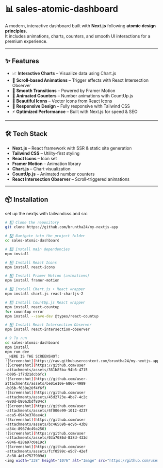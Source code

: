 # 📊 sales-atomic-dashboard

A modern, interactive dashboard built with **Next.js** following **atomic design principles**.  
It includes animations, charts, counters, and smooth UI interactions for a premium experience.

---

## ✨ Features

- 📈 **Interactive Charts** – Visualize data using Chart.js
- 🎯 **Scroll-based Animations** – Trigger effects with React Intersection Observer
- 💫 **Smooth Transitions** – Powered by Framer Motion
- 🔢 **Animated Counters** – Number animations with CountUp.js
- 🎨 **Beautiful Icons** – Vector icons from React Icons
- 📱 **Responsive Design** – Fully responsive with Tailwind CSS
- ⚡ **Optimized Performance** – Built with Next.js for speed & SEO

---

## 🛠 Tech Stack

- **Next.js** – React framework with SSR & static site generation
- **Tailwind CSS** – Utility-first styling
- **React Icons** – Icon set
- **Framer Motion** – Animation library
- **Chart.js** – Chart visualization
- **CountUp.js** – Animated number counters
- **React Intersection Observer** – Scroll-triggered animations

---

## 📦 Installation
set up the nextjs with tailwindcss and src
```bash
# 1️⃣ Clone the repository
git clone https://github.com/bruntha24/my-nextjs-app

# 2️⃣ Navigate into the project folder
cd sales-atomic-dashboard

# 3️⃣ Install main dependencies
npm install

# 4️⃣ Install React Icons
npm install react-icons

# 5️⃣ Install Framer Motion (animations)
npm install framer-motion

# 6️⃣ Install Chart.js + React wrapper
npm install chart.js react-chartjs-2

# 7️⃣ Install CountUp.js React wrapper
npm install react-countup
for counntup error
npm install --save-dev @types/react-countup

# 8️⃣ Install React Intersection Observer
npm install react-intersection-observer

# 9 To run
cd sales-atomic-dashboard
npm install
npm run dev
__HERE IS THE SCREENSHOT:
![Screenshot](https://raw.githubusercontent.com/bruntha24/my-nextjs-app/9ec7f23830608ea54129a56c49f17d2f2337c51f/Screenshot%202025-08-15%20063134.png) 
![Screenshot](https://github.com/user
-attachments/assets/381b85ba-94b6-4715
-b095-1f7d21dcbbfc)
![Screenshot](https://github.com/user-
attachments/assets/be01e10e-6866-4989
-b05b-f630e20f4f6f)
![Screenshot](https://github.com/user
-attachments/assets/45d2723e-4be7-4c2c
-980d-b80a3bdf804c)
![Screenshot](https://github.com/user
-attachments/assets/4f006e99-1012-4237
-aca5-6943e378ae4c)
![Screenshot](https://github.com/user
-attachments/assets/bc46569b-ec9b-43b8
-a34c-8967dc49a250)
![Screenshot](https://github.com/user
-attachments/assets/03a7086d-838d-433d
-9846-828a97c0e19c)
![Screenshot](https://github.com/user
-attachments/assets/fcf0599c-e5d7-42ef
-8c30-4d1e7527909d)
<img width="338" height="1076" alt="Image" src="https://github.com/user-attachments/assets/1accb9e0-1ca7-41a1-98f9-25453625ed2e" />
